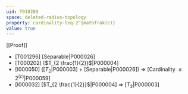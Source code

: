 ```yaml
---
uid: T018289
space: deleted-radius-topology
property: cardinality-leq-2^{mathfrak(c)}
value: true
---
```

[[Proof]]

* [T001296] [Separable|P000026]
* [T000202] [$T_{2 \frac{1}{2}}$|P000004]
* [I000050] ([$T_2$|P000003] + [Separable|P000026]) => [Cardinality $\leq 2^{\mathfrak(c)}$|P000059]
* [I000032] [$T_{2 \frac{1}{2}}$|P000004] => [$T_2$|P000003]

